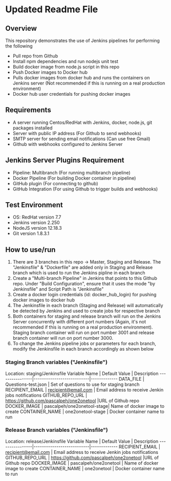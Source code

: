 # Updated Readme File

## Overview
This repository demonstrates the use of Jenkins pipelines for performing the following
* Pull repo from Github
* Install npm dependencies and run nodejs unit test
* Build docker image from node.js script in this repo
* Push Docker images to Docker hub
* Pulls docker images from docker hub and runs the containers on Jenkins server (Not recommended if this is running on a real production environment)
* Docker hub user credentials for pushing docker images

## Requirements
* A server running Centos/RedHat with Jenkins, docker, node.js, git packages installed
* Server with public IP address (For Github to send webhooks)
* SMTP server for sending email notifications (Can use free Gmail)
* Github with webhooks configured to Jenkins Server

## Jenkins Server Plugins Requirement
* Pipeline: Multibranch (For running multibranch pipeline)
* Docker Pipeline (For building Docker container in pipeline)
* GitHub plugin (For connecting to github)
* GitHub Integration (For using Github to trigger builds and webhooks)

## Test Environment
* OS: RedHat version 7.7
* Jenkins version 2.250
* NodeJS version 12.18.3
* Git version 1.8.3.1

## How to use/run
1. There are 3 branches in this repo -> Master, Staging and Release. The "Jenkinsfile" & "Dockerfile" are added only in Staging and Release branch which is used to run the Jenkins pipline in each branch
2. Create a "Multi-branch Pipeline" in Jenkins that points to this Github repo. Under "Build Configuration", ensure that it uses the mode "by Jenkinsfile" and Script Path is "Jenkinsfile"
3. Create a docker login credentials (id: docker_hub_login) for pushing docker images to docker hub
4. The Jenkinsfile in each branch (Staging and Release) will automatically be detected by Jenkins and used to create jobs for respective branch
5. Both containers for staging and release branch will run on the Jenkins Server concurrently with different port numbers (Again, it's not recommended if this is running on a real production environment). Staging branch container will run on port number 3001 and release branch container will run on port number 3000.
6. To change the Jenkins pipeline jobs or parameters for each branch, modify the Jenkinsfile in each branch accordingly as shown below


### Staging Branch variables ("Jenkinsfile")
Location: staging/Jenkinsfile
Variable Name   | Default Value             | Description
----------------|---------------------------|-------------
DATA_FILE       | Questions-test.json       | Set of questions to use for staging branch
RECIPIENT_EMAIL | recipient@email.com       | Email address to receive Jenkin jobs notifications
GITHUB_REPO_URL | https://github.com/pascalpeh/one2onetool |URL of Github repo
DOCKER_IMAGE    | pascalpeh/one2onetool-stage| Name of docker image to create
CONTAINER_NAME  | one2onetool-stage         | Docker container name to run


### Release Branch variables ("Jenkinsfile")
Location: release/Jenkinsfile
Variable Name   | Default Value             | Description
----------------|---------------------------|-------------
RECIPIENT_EMAIL | recipient@email.com       | Email address to receive Jenkin jobs notifications
GITHUB_REPO_URL | https://github.com/pascalpeh/one2onetool |URL of Github repo
DOCKER_IMAGE    | pascalpeh/one2onetool     | Name of docker image to create
CONTAINER_NAME  | one2onetool               | Docker container name to run
